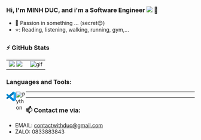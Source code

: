 ### Hi, I'm MINH DUC, and i'm a Software Engineer <img src="https://media.giphy.com/media/hvRJCLFzcasrR4ia7z/giphy.gif" width="25px"> 🌻  


- 🔭 Passion in something ... (secret😊)
- ⭐: Reading, listening, walking, running, gym,...

### :zap: GitHub Stats

<table>
<tr>
  <td width="48%">
    <img src="https://github-readme-stats.vercel.app/api?username=ThanhLa1802&show_icons=true&hide=contribs,issues&hide_border=true" />
    <img src="https://github-readme-stats.vercel.app/api/top-langs/?username=ThanhLa1802&layout=compact&show_icons=true&hide_border=true" />
  </td>
  <td width="52%"><img alt="gif" align="right" src=".github/assets/coding-freak.gif"/></td>
</tr>
<table>

### Languages and Tools:
<img align="left" alt="Visual Studio Code" width="26px" src="https://raw.githubusercontent.com/github/explore/80688e429a7d4ef2fca1e82350fe8e3517d3494d/topics/visual-studio-code/visual-studio-code.png" />
<img align="left" alt="Python" width="26px" src="https://upload.wikimedia.org/wikipedia/commons/thumb/6/6a/JavaScript-logo.png/80px-JavaScript-logo.png" /> 

---

<!--### 📺 YouTube Videos-->

<!-- YOUTUBE:START -->


<!-- YOUTUBE:END -->

---

### 📫 Contact me via:
- EMAIL: contactwithduc@gmail.com
- ZALO: 0833883843


